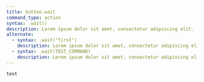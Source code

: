 ```yaml
---
title: button.wait
command_type: action
syntax: .wait()
description: Lorem ipsum dolor sit amet, consectetur adipiscing elit.
alternate: 
  - syntax: .wait("first")
    description: Lorem ipsum dolor sit amet, consectetur adipiscing elit.
  - syntax: .wait(TEST_COMMAND)
    description: Lorem ipsum dolor sit amet, consectetur adipiscing elit.
---
```


```javascript
test
```
